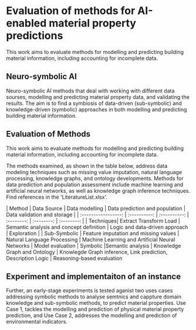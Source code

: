 # Evaluation of methods for AI-enabled material property predictions
This work aims to evaluate methods for modelling and predicting building material information, including accounting for incomplete data.

## Neuro-symbolic AI
Neuro-symbolic AI methods that deal with working with different data sourses, modelling and predicting material property data, and validating the results. The aim is to find a symbiosis of data-driven (sub-symbolic) and knowledge-driven (symbolic) approaches in both modelling and predicting building material information.

## Evaluation of Methods
This work aims to evaluate methods for modelling and predicting building material information, including accounting for incomplete data.

The methods examined, as shown in the table below, address data modeling techniques such as missing value imputation, natural language processing, knowledge graphs, and ontology developments. Methods for data prediction and population assessment include machine learning and artificial neural networks, as well as knowledge graph inference techniques. Find references in the 'LiteratureList.xlsx'.

| Method | Data Source | Data modelling | Data prediction and population | Data validation and storage |
| :-----------------: | :----------: | :----------: | :--------: | :--------: | :--------: |
| Techniques| Extract Transform Load | Semantic analysis and concept definition | Logic and data-driven approach | Exploration |
| Sub-Symbolic | Feature imputation and missing values | Natural Language Processing | Machine Learning and Artificial Neural Networks | Model evaluation
| Symbolic |Semantic analysis | Knowledge Graph and Ontology | Knowlegde Graph inference, Link prediction, Description Logic | Reasoning-based evaluation

## Experiment and implementaiton of an instance

Further, an early-stage experiments is tested aganist two uses cases addressing symbolic methods to analyse semtnics and cappture domain knowledge and sub-symbolic methods, to predict material properties. Use Case 1, tackles the modelling and prediction of physical material property prediction, and Use Case 2, addresses the modelling and prediction of environmental indicators.

